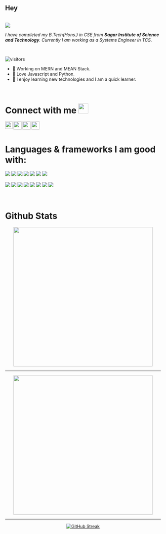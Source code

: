 ## Hey
<br />
<img src="https://github-hero-readme.vercel.app/api?username=priyanshudubey&description=Systems%20Engineer%20@TCS%20&width='100%'">

<p>
<em>
  I have completed my B.Tech(Hons.) in CSE from <b>Sagar Institute of Science and Technology</b>. Currently I am working as a Systems Engineer in TCS.
</em>
  </p>

<br />


![visitors](https://visitor-badge.laobi.icu/badge?page_id=priyanshudubey.priyanshudubey) <br />

- 🔭 Working on MERN and MEAN Stack.
- 🔭 Love Javascript and Python.
- 🔭 I enjoy learning new technologies and I am a quick learner.


<br />

# Connect with me <img src="https://github.com/TheDudeThatCode/TheDudeThatCode/blob/master/Assets/Handshake.gif" height="32px">
<a href="https://www.linkedin.com/in/priyanshudubey/">
  <img align="left" width="24px" src="https://github.com/TheDudeThatCode/TheDudeThatCode/blob/master/Assets/Linkedin.svg"  />
</a>
<a href="https://twitter.com/PriyanshuDube15">
  <img align="left" width="26px" src="https://github.com/TheDudeThatCode/TheDudeThatCode/blob/master/Assets/Twitter.svg" />
</a>
<a href="mailto:priyanshu0dubey@gmail.com">
  <img align="left" width="26px" src="https://github.com/TheDudeThatCode/TheDudeThatCode/blob/master/Assets/Gmail.svg" />
</a>
<a href="https://www.hackerrank.com/priyanshu_dubey">
  <img align="left" width="26px" src="https://github.com/TheDudeThatCode/TheDudeThatCode/blob/master/Assets/HackerRank.svg" />
</a>

<br />
<br />

# Languages & frameworks I am good with:
<div align"center">
  <img src="https://img.shields.io/badge/AWS-%23FF9900.svg?style=for-the-badge&logo=amazon-aws&logoColor=white">
  <img src="https://img.shields.io/badge/Python-3776AB?style=for-the-badge&logo=python&logoColor=white">
  <img src="https://img.shields.io/badge/JavaScript-F7DF1E?style=for-the-badge&logo=javascript&logoColor=black">
  <img src="https://img.shields.io/badge/Node.js-339933?style=for-the-badge&logo=nodedotjs&logoColor=white">
  <img src="https://img.shields.io/badge/React-20232A?style=for-the-badge&logo=react&logoColor=61DAFB">
  <img src="https://img.shields.io/badge/Angular-DD0031?style=for-the-badge&logo=angular&logoColor=white">
  <img src="https://img.shields.io/badge/MySQL-00000F?style=for-the-badge&logo=mysql&logoColor=white">
  
  <br>
  <br>
  <img src="https://img.shields.io/badge/MongoDB-4EA94B?style=for-the-badge&logo=mongodb&logoColor=white">
  <img src="https://img.shields.io/badge/SQLite-07405E?style=for-the-badge&logo=sqlite&logoColor=white">
  <img src="https://img.shields.io/badge/C%2B%2B-00599C?style=for-the-badge&logo=c%2B%2B&logoColor=white">
  <img src="https://img.shields.io/badge/C-00599C?style=for-the-badge&logo=c&logoColor=white">
  <img src="https://img.shields.io/badge/HTML5-E34F26?style=for-the-badge&logo=html5&logoColor=white">
  <img src="https://img.shields.io/badge/CSS3-1572B6?style=for-the-badge&logo=css3&logoColor=white">
  <img src="https://img.shields.io/badge/Express.js-000000?style=for-the-badge&logo=express&logoColor=white">
  <img src="https://img.shields.io/badge/firebase-ffca28?style=for-the-badge&logo=firebase&logoColor=black">
</div>

<br />
<br />


# Github Stats
<div align="center" width="50">
  <img width="450" src="https://github-readme-stats.vercel.app/api/top-langs/?username=priyanshudubey&theme=prussian&layout=compact">
  <br>
  <hr color="white">
  <img width="450" src = "https://github-readme-stats.vercel.app/api?username=priyanshudubey&show_icons=true&theme=prussian&hide_border=true">
  <br>
  <hr color="white">
  
  [![GitHub Streak](http://github-readme-streak-stats.herokuapp.com?user=priyanshudubey&theme=prussian&hide_border=true)](https://git.io/streak-stats)
</div>

